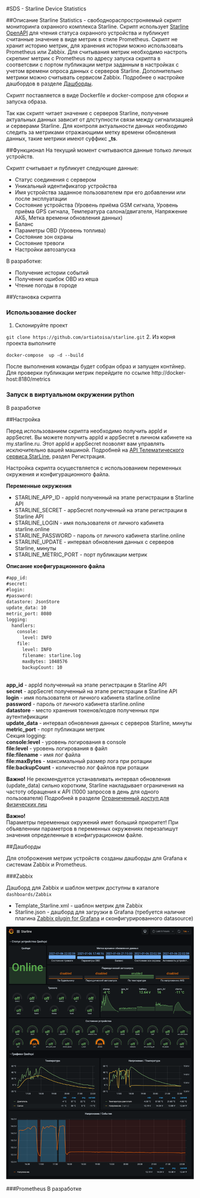 #SDS - Starline Device Statistics

##Описание
Starline Statistics - свободнораспростроняемый скрипт мониторинга охранного комплекса Starline.
Скрипт использует [Starline OpenAPI](https://developer.starline.ru) для чтения статуса охранного устройства и публикует считанные значение в виде метрик в стиле Prometheus.
Скрипт не хранит историю метрик, для хранения истории можно использовать Prometheus или Zabbix.
Для считывания метрик необходимо настроть скрепинг метрик с Prometheus по адресу запуска скрипта в соответсвии с портом публикации метри заданным в настройках с учетом времени опроса данных с серверов Starline.
Дополнительно метрики можно считывать сервисом Zabbix. Подробнее о настройке дашбордов в разделе [Дашборды](#Дашборды).

Скрипт поставляется в виде Dockerfile и docker-compose для сборки и запуска образа.

Так как скрипт читает значение с серверов Starline, получение актуальных данных зависит от длступности связи между сигнализацией и серверами Starline.
Для контроля актуальности данных необходимо следить за метриками отражающими метку времени обновления данных, такие метрики имеют суффикс **_ts**.

##Функционал
На текущий момент считываются данные только личных устройств.

Скрипт считывает и публикует следующие данные:
- Статус соединения с сервером
- Уникальный идентификатор устройства
- Имя устройства заданное пользователем при его добавлении или после эксплуатации
- Состояние устройства (Уровень приёма GSM сигнала, Уровень приёма GPS сигнала, Температура салона/двигателя, Напряжение АКБ, Метка времени обновления данных)
- Баланс
- Параметры OBD (Уровень топлива)
- Состояние зон охраны
- Состояние тревоги
- Настройки автозапуска

В разработке:
- Получение истории событий
- Получение ошибок OBD из кеша
- Чтение погоды в городе

##Установка скрипта

### Использование docker

1. Склонируйте проект

`git clone https://github.com/artiatoisa/starline.git`
2. Из корня проекта выполните

`docker-compose  up -d --build`

После выполнения команды будет собран образ и запущен контйнер.
Для проверки публикации метрик перейдите по ссылке http://docker-host:8180/metrics

### Запуск в виртуальном окружении python

В разработке


##Настройка

Перед использованием скрипта необходимо получить appId и appSecret.
Вы можете получить appId и appSecret в личном кабинете на my.starline.ru.
Этот appId и appSecret позволят вам управлять исключительно вашей машиной.
Подробней на [API Телематического сервиса StarLine](https://developer.starline.ru), раздел Регистрация.

Настройка скрипта осуществляется с использованием переменных окружения и конфигурационного файла.

**Переменные окружения**
- STARLINE_APP_ID - appId полученный на этапе регистрации в Starline API
- STARLINE_SECRET - appSecret полученный на этапе регистрации в Starline API
- STARLINE_LOGIN - имя пользователя от личного кабинета starline.online
- STARLINE_PASSWORD - пароль от личного кабинета starline.online
- STARLINE_UPDATE - интервал обновления данных с серверов Starline, минуты
- STARLINE_METRIC_PORT - порт публикации метрик


**Описание коефигурационного файла**

```
#app_id:
#secret:
#login:
#password:
datastore: JsonStore
update_data: 10
metric_port: 8080
logging:
  handlers:
    console:
      level: INFO
    file:
      level: INFO
      filename: starline.log
      maxBytes: 1048576
      backupCount: 10
```

<br/>**app_id** - appId полученный на этапе регистрации в Starline API
<br/>**secret** - appSecret полученный на этапе регистрации в Starline API
<br/>**login** - имя пользователя от личного кабинета starline.online
<br/>**password** - пароль от личного кабинета starline.online
<br/>**datastore** - место хранения токенов/кодов полученных при аутентификации
<br/>**update_data** - интервал обновления данных с серверов Starline, минуты
<br/>**metric_port** - порт публикации метрик
<br/>Секция logging:
<br/>**console:level** - уровень логирования в console
<br/>**file:level** - уровень логирования в файл
<br/>**file:filename** - имя лог файла
<br/>**file:maxBytes** - максимальный размер лога при ротации
<br/>**file:backupCount** - количество лог файлов при ротации

**Важно!**
Не рекомендуется устанавливать интервал обновления (update_data) сильно коротким, Starline накладывает ограничения на частоту обращения к API (1000 запросов в день для одного пользователя)
Подробней в разделе [Ограниченный доступ для физических лиц](https://developer.starline.ru/)


**Важно!**
<br/>Параметры переменных окружений имет больший приоритет!
При объявленнии параметров в переменных окружениях перезапишут значения определенные в конфигурационном файле.

##Дашборды

Для отоброжения метрик устройств созданы дашборды для Grafana к системам Zabbix и Prometheus.

###Zabbix

Дашборд для Zabbix и шаблон метрик доступны в каталоге `dashboards/Zabbix`
- Template_Starline.xml - шаблон метрик для Zabbix
- Starline.json - дашборд для загрузки в Grafana (требуется наличие плагина [Zabbix plugin for Grafana](https://github.com/alexanderzobnin/grafana-zabbix) и сконфигурированного datasource)

![](dashboards/Zabbix/Zabbix_dashboard.png)

###Prometheus
В разработке